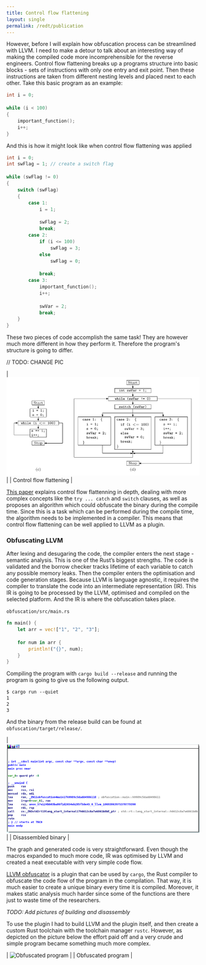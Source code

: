 ```yaml
---
title: Control flow flattening
layout: single
permalink: /redt/publication
---
```


However, before I will explain how obfuscation process can be streamlined with LLVM. I need to make a detour to talk about an interesting way of making the compiled code more
incomprehensible for the reverse engineers. Control flow flattening breaks up a programs structure into basic blocks - sets of instructions with only one entry and exit point. Then these instructions are taken
from different nesting levels and placed next to each other. Take this basic program as an example:

```c
int i = 0;

while (i < 100) 
{
    important_function();
    i++;
}
```

And this is how it might look like when control flow flattening was applied

```c
int i = 0;
int swFlag = 1; // create a switch flag

while (swFlag != 0) 
{
    switch (swFlag)
    {
        case 1:
            i = 1;

            swFlag = 2;
            break;
        case 2:
            if (i <= 100)
                swFlag = 3;
            else
                swFlag = 0;

            break;
        case 3:
            important_function();
            i++;

            swVar = 2;
            break;
    }
}
```

These two pieces of code accomplish the same task! They are however much more different in how they perform it. Therefore the program's structure is going to differ.

// TODO: CHANGE PIC

| ![Control flow flattening](../../assets/img/indepth/control_flow_graph.png) |
| Control flow flattening |

[This paper](https://www.inf.u-szeged.hu/~akiss/pub/fulltext/laszlo2007obfuscating.pdf) explains control flow flattenning in depth, dealing with  more complex concepts like the
`try ... catch` and `switch` clauses, as well as proposes an algorithm which  could obfuscate  the binary during the compile time. Since this is a task which can be performed 
during the compile time, the algorithm needs to be implemented in a compiler. This means that control flow flattening can be well applied to LLVM as a plugin.

### Obfuscating LLVM

After lexing and desugaring the code, the compiler enters the next stage - semantic analysis. This is one of the Rust’s biggest strengths. The code is validated and the borrow 
checker tracks lifetime of each variable to catch any possible memory leaks. Then the compiler enters the optimisation and code generation stages. Because LLVM is language
agnostic, it requires the compiler to translate the code into an intermediate representation (IR). This IR is going to be processed by the LLVM, optimised and compiled on
the selected platform. And the IR is where the obfuscation takes place.

`obfuscation/src/main.rs`

```rust
fn main() {
    let arr = vec!["1", "2", "3"];

    for num in arr {
        println!("{}", num);
    }
}
```

Compiling the program with `cargo build --release` and running the program is going to give us the following output.

```
$ cargo run --quiet
1
2
3
```

And the binary from the release build can be found at `obfuscation/target/release/`.

| ![Disassembled binary](../../assets/img/indepth/disas_1.png) |
| Disassembled binary |

The graph and generated code is very straightforward. Even though the macros expanded to much more code, IR was optimised by LLVM and created a neat executable with very simple 
code flow.

[LLVM obfuscator]() is a plugin that can be used by `cargo`, the Rust compiler to obfuscate the code flow of the program in the compilation. That way, it is much easier to create
a unique binary every time it is compiled. Moreover, it makes static analysis much harder since some of the functions are there just to waste time of the researchers.

_TODO: Add pictures of building and disassembly_

To use the plugin I had to build LLVM and the plugin itself, and then create a custom Rust toolchain with the toolchain manager `rustc`. However, as depicted on the picture below
the effort paid off and a very crude and simple program became something much more complex.

| ![Obfuscated program](../../assets/img/indepth/disas_2.png) |
| Obfuscated program |
